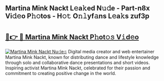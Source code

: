## Martina Mink Nackt L𝚎a𝚔ed N𝚞𝚍e - Part-n8x Vi𝚍𝚎o P𝚑𝚘tos - H𝚘𝚝 O𝚗𝚕yf𝚊ns L𝚎a𝚔s zuf3p

# <h2><a href="http://kff4kwc.oniu.top/?m=Martina+Mink+Nackt">🔗👉 🔴 Martina Mink Nackt P𝚑ot𝚘𝚜 V𝚒d𝚎o</a></h2>

[![Martina Mink Nackt Nu𝚍e𝚜](https://i.imgur.com/0qMVB7G.gif)](http://kff4kwc.oniu.top/?m=Martina+Mink+Nackt)
Digital media creator and web entertainer Martina Mink Nackt, known for distributing dance and lifestyle knowledge through solo and collaborative dance presentations and short videos. Inspiring activist Martina Mink Nackt, celebrated for their passion and commitment to creating positive change in the world.  
